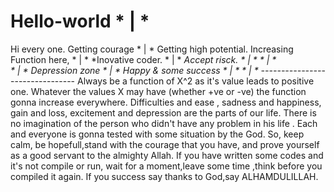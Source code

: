 # Hello-world                                *              |             * 
Hi every one.              Getting courage    *             |             * Getting high potential.
Increasing Function here,                      *            |            *
*Inovative coder.                               *           |           *
*Accept risck.                                   *          |          *
                                                  *         |         *  
                                                   *        |        *
                                 Depression zone     *      |       * Happy & some success
                                                       *    |     *
                                                         *  |   *
                                             ---------------*-----------------
 Always be a function of X^2 as it's value leads to positive one. Whatever the values X may have (whether +ve or -ve) the function gonna increase everywhere.
           Difficulties and ease , sadness and  happiness, gain and loss, excitement and depression  are the parts of our life. There is no imagination of the person who didn't have any problem in his life . Each and everyone is gonna tested with some situation by the God. So, keep calm, be hopefull,stand with the courage that you have, and prove yourself as a good servant to the almighty Allah.
           If you have written some codes and it's not compile or run, wait for a moment,leave some time ,think before you compiled it again.
           If you success say thanks to God,say ALHAMDULILLAH.
